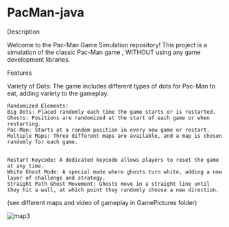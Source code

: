 # PacMan-java
Description

Welcome to the Pac-Man Game Simulation repository! This project is a simulation of the classic Pac-Man game , WITHOUT using any game development libraries.

Features

Variety of Dots: The game includes different types of dots for Pac-Man to eat, adding variety to the gameplay.

    Randomized Elements:
    Big Dots: Placed randomly each time the game starts or is restarted.
    Ghosts: Positions are randomized at the start of each game or when restarting.
    Pac-Man: Starts at a random position in every new game or restart.
    Multiple Maps: Three different maps are available, and a map is chosen randomly for each game.  

    
    Restart Keycode: A dedicated keycode allows players to reset the game at any time.
    White Ghost Mode: A special mode where ghosts turn white, adding a new layer of challenge and strategy.
    Straight Path Ghost Movement: Ghosts move in a straight line until they hit a wall, at which point they randomly choose a new direction.

(see different maps and video of gameplay in GamePictures folder)

![map3](https://github.com/user-attachments/assets/67671e2b-35c8-4fbe-8b1b-d547e4080a77)
